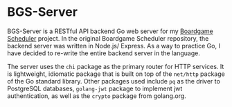 # BGS-Server

BGS-Server is a RESTful API backend Go web server for my [Boardgame Scheduler](https://github.com/ooiwensong/boardgame-scheduler?tab=readme-ov-file) project. In the original Boardgame Scheduler repository, the backend server was written in Node.js/ Express. As a way to practice Go, I have decided to re-write the entire backend server in the language.

The server uses the `chi` package as the primary router for HTTP services. It is lightweight, idiomatic package that is built on top of the `net/http` package of the Go standard library. Other packages used include `pq` as the driver to PostgreSQL databases, `golang-jwt` package to implement jwt authentication, as well as the `crypto` package from golang.org.
